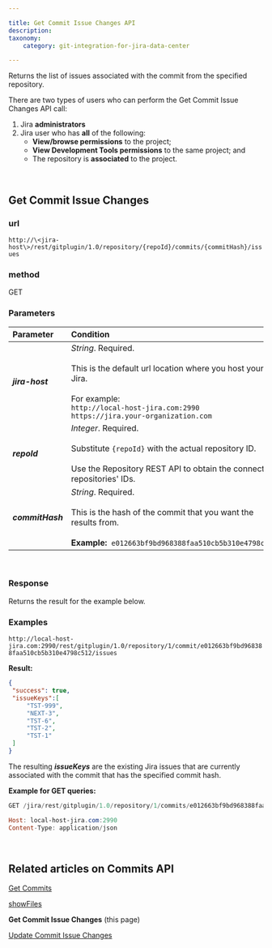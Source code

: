 ```yaml
---

title: Get Commit Issue Changes API
description:
taxonomy:
    category: git-integration-for-jira-data-center

---
```


<!-- commits REST API -->

Returns the list of issues associated with the commit from the specified repository.

<div class="bbb-callout bbb--info">
    <div class="irow">
    <div class="ilogobox">
        <span class="logoimg"></span>
    </div>
    <div class="imsgbox">
        There are two types of users who can perform the Get Commit Issue Changes API call:
        <ol>
            <li>Jira <b>administrators</b></li>
            <li>Jira user who has <b>all</b> of the following:
                <ul>
                <li><b>View/browse permissions</b> to the project;</li>
                <li><b>View Development Tools permissions</b> to the same project; and</li>
                <li>The repository is <b>associated</b> to the project.</li>
                </ul>
            </li>
        </ol>
    </div>
    </div>
</div>
<br>

## Get Commit Issue Changes

### url
`http://\<jira-host\>/rest/gitplugin/1.0/repository/{repoId}/commits/{commitHash}/issues`

### method
GET

### Parameters

| Parameter | Condition |
| :--- | :--- |
| _**jira-host**_ | _String_. Required.<br><br>This is the default url location where you host your Jira.<br><br>For example:<br>`http://local-host-jira.com:2990`<br>`https://jira.your-organization.com` |
| _**repoId**_ | _Integer_. Required.<br><br>Substitute `{repoId}` with the actual repository ID.<br><br>Use the Repository REST API to obtain the connected repositories' IDs. |
| _**commitHash**_ | _String_. Required.<br><br>This is the hash of the commit that you want the results from.<br><br>**Example:**  `e012663bf9bd968388faa510cb5b310e4798c512` |

<br>

### Response

Returns the result for the example below.

### Examples

`http://local-host-jira.com:2990/rest/gitplugin/1.0/repository/1/commit/e012663bf9bd968388faa510cb5b310e4798c512/issues`

**Result:**
```json
{
 "success": true,
 "issueKeys":[
     "TST-999",
     "NEXT-3",
     "TST-6",
     "TST-2",
     "TST-1"
 ]
}
```

The resulting _**issueKeys**_ are the existing Jira issues that are currently associated with the commit that has the specified commit hash.

**Example for GET queries:**

```powershell
GET /jira/rest/gitplugin/1.0/repository/1/commits/e012663bf9bd968388faa510cb5b310e4798c512/issues HTTP/1.1

Host: local-host-jira.com:2990
Content-Type: application/json
```

<br>

## Related articles on Commits API

[Get Commits](/git-integration-for-jira-data-center/get-Commits-gij-self-managed)

[showFiles](/git-integration-for-jira-data-center/)

**Get Commit Issue Changes** (this page)

[Update Commit Issue Changes](/git-integration-for-jira-data-center/update-commit-issue-changes-gij-self-managed)

